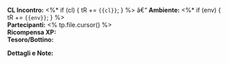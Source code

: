﻿---
type: encounter
name: "<% tp.file.title %>"
challenge_level: "<%* let cl = await tp.system.prompt('CL Totale incontro'); tR += cl %>"
environment: "<%* let env = await tp.system.prompt('Ambiente (es: Urbano, Deserto)'); tR += env %>"
participants: []
reward_xp: ""
treasure: ""
notes: ""
tags: [SWSE, Encounter]
slug: "<% tp.file.title.toLowerCase().replace(/[^a-z0-9]+/g, '-') %>"
---

**CL Incontro:** <%* if (cl) { tR += `{{cl}}`; } %> â€“ **Ambiente:** <%* if (env) { tR += `{{env}}`; } %>  
**Partecipanti:** <% tp.file.cursor() %>  
**Ricompensa XP:**   
**Tesoro/Bottino:**   

**Dettagli e Note:**  
<!-- Descrizione dell'incontro, condizioni speciali, timer, obiettivi, ecc. -->

